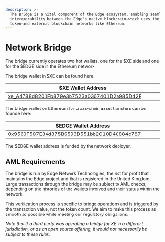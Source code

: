 ```yaml
---
description: >-
  The Bridge is a vital component of the Edge ecosystem, enabling seamless
  interoperability between the Edge's native blockchain—which uses the XE
  token—and external blockchain networks like Ethereum.
---
```


# Network Bridge

The bridge currently operates two hot wallets, one for the $XE side and one for the $EDGE side in the Ethereum network.

The bridge wallet in $XE can be found here:

<table><thead><tr><th width="752">$XE Wallet Address</th></tr></thead><tbody><tr><td><a href="https://xe.network/wallet/xe_A4788d8201Fb879e3b7523a0367401D2a985D42F">xe_A4788d8201Fb879e3b7523a0367401D2a985D42F</a></td></tr></tbody></table>

The bridge wallet on Ethereum for cross-chain asset transfers can be founde here:

<table><thead><tr><th width="752">$EDGE Wallet Address</th></tr></thead><tbody><tr><td><a href="https://etherscan.io/address/0x9560f507e34d375b6593d551bb2c10d48884c787">0x9560F507E34d375B6593D551bb2C10D48884c787</a></td></tr></tbody></table>

The $EDGE wallet address is funded by the network deployer.

## AML Requirements

The  bridge is run by Edge Network Technologies, the not for profit that maintains the Edge project and that is registered in the United Kingdom. Large transactions through the bridge may be subject to AML checks, depending on the histories of the wallets involved and their status within the network.

This verification process is specific to bridge operations and is triggered by the transaction value, not the token count. We aim to make this process as smooth as possible while meeting our regulatory obligations.

_Note that if a third party was operating a bridge for XE in a different jurisdiction, or as an open source offering, it would not necessarily be subject to these rules._
